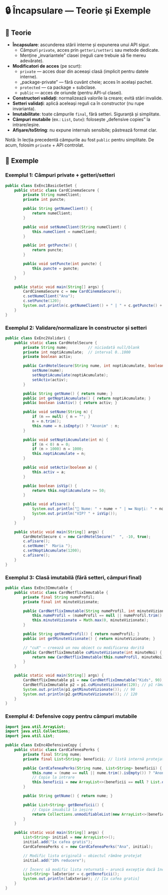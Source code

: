 # 🔒 Încapsulare — Teorie și Exemple

## 📘 Teorie

- **Încapsulare**: ascunderea stării interne și expunerea unui API sigur.
  - Câmpuri `private`, acces prin `getteri/setteri` sau metode dedicate.
  - Menține „invariantele” clasei (reguli care trebuie să fie mereu adevărate).
- **Modificatori de acces** (pe scurt):
  - `private` — acces doar din aceeași clasă (implicit pentru datele interne).
  - „package-private” — fără cuvânt cheie; acces în același pachet.
  - `protected` — ca package + subclase.
  - `public` — acces de oriunde (pentru API-ul clasei).
- **Constructori validați**: normalizează valorile la creare; evită stări invalide.
- **Setteri validați**: aplică aceleași reguli ca în constructor (nu rupe invarianta).
- **Imutabilitate**: toate câmpurile `final`, fără setteri. Siguranță și simplitate.
- **Câmpuri mutabile** (ex.: `List`, `Date`): folosește „defensive copies” la intrare/ieșire.
- **Afișare/toString**: nu expune internals sensibile; păstrează format clar.

Notă: în lecția precedentă câmpurile au fost `public` pentru simplitate. De acum, folosim `private` + API controlat.

## 🔎 Exemple

### Exemplul 1: Câmpuri private + getteri/setteri

```java
public class ExEnc1BasicGetSet {
    public static class CardCinemaSecure {
        private String numeClient;
        private int puncte;

        public String getNumeClient() {
            return numeClient;
        }

        public void setNumeClient(String numeClient) {
            this.numeClient = numeClient;
        }

        public int getPuncte() {
            return puncte;
        }

        public void setPuncte(int puncte) {
            this.puncte = puncte;
        }
    }

    public static void main(String[] args) {
        CardCinemaSecure c = new CardCinemaSecure();
        c.setNumeClient("Ana");
        c.setPuncte(120);
        System.out.println(c.getNumeClient() + " | " + c.getPuncte() + "p");
    }
}
```

### Exemplul 2: Validare/normalizare în constructor și setteri

```java
public class ExEnc2Validari {
    public static class CardHotelSecure {
        private String nume;         // niciodată null/blank
        private int noptiAcumulate;  // interval 0..1000
        private boolean activ;

        public CardHotelSecure(String nume, int noptiAcumulate, boolean activ) {
            setNume(nume);
            setNoptiAcumulate(noptiAcumulate);
            setActiv(activ);
        }

        public String getNume() { return nume; }
        public int getNoptiAcumulate() { return noptiAcumulate; }
        public boolean isActiv() { return activ; }

        public void setNume(String n) {
            if (n == null) { n = ""; }
            n = n.trim();
            this.nume = n.isEmpty() ? "Anonim" : n;
        }

        public void setNoptiAcumulate(int n) {
            if (n < 0) n = 0;
            if (n > 1000) n = 1000;
            this.noptiAcumulate = n;
        }

        public void setActiv(boolean a) {
            this.activ = a;
        }

        public boolean isVip() {
            return this.noptiAcumulate >= 50;
        }

        public void afisare() {
            System.out.println("👤 Nume: " + nume + " | 🛏️ Nopți: " + noptiAcumulate + " | 🔓 Activ: " + activ);
            System.out.println("VIP? " + isVip());
        }
    }

    public static void main(String[] args) {
        CardHotelSecure c = new CardHotelSecure("  ", -10, true);
        c.afisare();
        c.setNume("  Maria ");
        c.setNoptiAcumulate(1200);
        c.afisare();
    }
}
```

### Exemplul 3: Clasă imutabilă (fără setteri, câmpuri final)

```java
public class ExEnc3Immutable {
    public static class CardNetflixImmutable {
        private final String numeProfil;
        private final int minuteVizionate;

        public CardNetflixImmutable(String numeProfil, int minuteVizionate) {
            this.numeProfil = (numeProfil == null || numeProfil.trim().isEmpty()) ? "Profil" : numeProfil.trim();
            this.minuteVizionate = Math.max(0, minuteVizionate);
        }

        public String getNumeProfil() { return numeProfil; }
        public int getMinuteVizionate() { return minuteVizionate; }

        // "cuX" — creează un nou obiect cu modificarea dorită
        public CardNetflixImmutable cuMinuteVizionate(int minuteNoi) {
            return new CardNetflixImmutable(this.numeProfil, minuteNoi);
        }
    }

    public static void main(String[] args) {
        CardNetflixImmutable p1 = new CardNetflixImmutable("Kids", 90);
        CardNetflixImmutable p2 = p1.cuMinuteVizionate(120); // p1 rămâne neschimbat
        System.out.println(p1.getMinuteVizionate()); // 90
        System.out.println(p2.getMinuteVizionate()); // 120
    }
}
```

### Exemplul 4: Defensive copy pentru câmpuri mutabile

```java
import java.util.ArrayList;
import java.util.Collections;
import java.util.List;

public class ExEnc4DefensiveCopy {
    public static class CardCafeneaPerks {
        private final String nume;
        private final List<String> beneficii; // listă internă protejată

        public CardCafeneaPerks(String nume, List<String> beneficii) {
            this.nume = (nume == null || nume.trim().isEmpty()) ? "Anonim" : nume.trim();
            // Copie la intrare
            this.beneficii = new ArrayList<>(beneficii == null ? List.of() : beneficii);
        }

        public String getNume() { return nume; }

        public List<String> getBeneficii() {
            // Copie imuabilă la ieșire
            return Collections.unmodifiableList(new ArrayList<>(beneficii));
        }
    }

    public static void main(String[] args) {
        List<String> initial = new ArrayList<>();
        initial.add("1x cafea gratis");
        CardCafeneaPerks c = new CardCafeneaPerks("Ana", initial);

        // Modific lista originală — obiectul rămâne protejat
        initial.add("10% reducere");

        // Încerc să modific lista returnată — aruncă excepție dacă încercăm să facem add
        List<String> laExterior = c.getBeneficii();
        System.out.println(laExterior); // [1x cafea gratis]
    }
}
```
